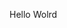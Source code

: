 Hello Wolrd
































































































































































































































































































































































































































































































































































































































































































































































































































































































































































































































































































































































































































































































































































































































































































































































































































































































































































































































































































































































































































































































































































































































































































































































































































































































































































































































































































































































































































































































































































































































































































































































































































































































































































































































































































































































































































































































































































































































































































































































































































































































































































































































































































































































































































































































































































































































































































































